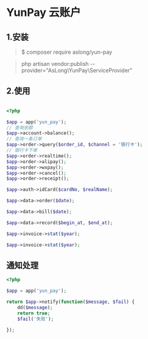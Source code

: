 # YunPay 云账户

## 1.安装

> $ composer require aslong/yun-pay

> php artisan vendor:publish  --provider="AsLong\YunPay\ServiceProvider"

## 2.使用

```php

<?php

$app = app('yun_pay');
// 查询余额
$app->account->balance();
// 查询一条订单
$app->order->query($order_id, $channel = '银⾏卡');
// 银行卡下单
$app->order->realtime();
$app->order->alipay();
$app->order->wxpay();
$app->order->cancel();
$app->order->receipt();

$app->auth->idCard($cardNo, $realName);

$app->data->order($date);

$app->data->bill($date);

$app->data->record($begin_at, $end_at);

$app->invoice->stat($year);

$app->invoice->stat($year);
```

## 通知处理
```php
<?php

$app = app('yun_pay');

return $app->notify(function($message, $fail) {
    dd($message);
    return true;
    $fail('失败');

});
```